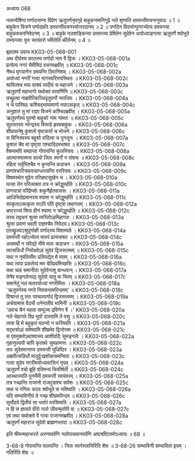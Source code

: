 अध्यायः 068

नलान्वेषिणा पर्णादनाम्ना विप्रेण ऋतुपर्णनृपगृहे बाहुकनामनिगूढे नले शृण्वति दमयन्तीवचनानुवादः ॥ 1 ॥ बाहुकेन विजने पर्णादंप्रति दमयन्तीवचनस्योत्तरदानम् ॥ 2 ॥ पर्णादेन विदर्भान्पुनरभ्येत्य दमयन्त्या बाहुकवचननिवेदनम् ॥ 3 ॥ बाहुके नलशङ्किन्या दमयन्त्या प्रेषितेन सुदेवेन अयोध्याङ्गत्वा ऋतुपर्णे श्वोभूते दमयन्त्याः पुनः स्वयंवरो भवितेति कीर्तनम् ॥ 4 ॥

बृहदश्व उवाच 	KK03-05-068-001  
अथ दीर्घस्य कालस्य पर्णादो नाम वै द्विजः ।	KK03-05-068-001a  
प्रत्येत्य नगरं भैमीमिदं वचनमब्रवीत् ॥	KK03-05-068-001c  
नैषधं मृगयाणेन दमयन्ति दिवानिशम् ।	KK03-05-068-002a  
अयोध्यां नगरीं गत्वा भागस्वरिरुपस्थितः ॥	KK03-05-068-002c  
श्रावितश्च मया वाक्यं त्वदीयं स महाजने ।	KK03-05-068-003a  
ऋतुपर्णो महाभागो यथोक्तं वरवर्णिनि ॥	KK03-05-068-003c  
तच्छ्रुत्वा नाब्रवीत्किञ्चिदृतुपर्णो नराधिपः ।	KK03-05-068-004a  
न च पारिषदः कश्चिद्भाष्यमाणो मयाऽसकृत् ॥	KK03-05-068-004c  
अनुज्ञातं तु मां राज्ञा विजने कश्चिदब्रवीत् ।	KK03-05-068-005a  
ऋतुपर्णस्य पुरुषो बाहुको नाम नामतः ॥	KK03-05-068-005c  
सूतस्तस्य नरेन्द्रस्य विरूपो ह्रस्वबाहुकः ।	KK03-05-068-006a  
शीघ्रयानेषु कुशलो मृष्टकर्ता च भोजने ॥	KK03-05-068-006c  
स विनिःश्वस्य बहुशो रुदित्वा च पुनःपुनः ।	KK03-05-068-007a  
कुशलं चैव मां पृष्ट्वा पश्चादिदमभाषत ॥	KK03-05-068-007c  
वैषम्यमपि सम्प्राप्ता गोपायन्ति कुलस्त्रियः ।	KK03-05-068-008a  
आत्मानमात्मना सत्यो जितः स्वर्गो न संशयः ॥	KK03-05-068-008c  
रहिता भर्तृभिश्चैव न कुप्यन्ति कदाचन । 	KK03-05-068-009a  
प्राणांश्चारित्रकवचान्धारयन्ति वरस्त्रियः ॥	KK03-05-068-009c  
विषमस्थेन मूढेन परिभ्रष्टसुखेन च ।	KK03-05-068-010a  
यत्सा तेन परित्यक्ता तत्र न क्रोद्धुमर्हति ॥	KK03-05-068-010c  
प्राणयात्रां परिप्रेप्सोः शकुनैर्हृतवाससः ।	KK03-05-068-011a  
आधिभिर्दह्यमानस्य श्यामा न क्रोद्धुमर्हति ॥	KK03-05-068-011c  
सत्कृताऽसत्कृता वाऽपि पतिं दृष्ट्वा तथागतम् ।	KK03-05-068-012a  
भ्रष्टराज्यं श्रिया हीनं श्यामा न क्रोद्धुमर्हति ॥	KK03-05-068-012c  
तस्य तद्वचनं श्रुत्वा त्वरितोऽहमिहागतः ।	KK03-05-068-013a  
श्रुत्वा प्रमाणं भवती राज्ञश्चैव निवेदय॥	KK03-05-068-013c  
एतच्छ्रुत्वाऽश्रुपूर्णाक्षी पर्णादस्य विशाम्पते ।	KK03-05-068-014a  
दमयन्ती रहोऽभ्येत्य मातरं प्रत्यभाषत ॥	KK03-05-068-014c  
अयमर्थो न संवेद्यो भीमे मातः कदाचन ।	KK03-05-068-015a  
त्वत्सन्निधौ नियोक्ष्येऽहं सुदेवं द्विजसत्तमम् ॥	KK03-05-068-015c  
यथा न नृपतिर्भीमः प्रतिपद्येत मे मतम् ।	KK03-05-068-016a  
यथा त्वया प्रकर्तव्यं मम चेत्प्रियमिच्छसि ॥	KK03-05-068-016c  
यथा चाहं समानीता सुदेवेनाशु बान्धवान् ।	KK03-05-068-017a  
तेनैव मङ्गलेनाद्य सुदेवो यातु मा चिरम् ॥	KK03-05-068-017c  
समानेतुं नलं मातरयोध्यां नगरीमितः ।	KK03-05-068-018a  
`ऋतुपर्णस्य नगरे निवसन्तमरिन्दमम्' ॥	KK03-05-068-018c  
विश्रान्तं तु ततः पश्चात्पर्णादं द्विजसत्तमम् ।	KK03-05-068-019a  
अर्चयामास वैदर्भी धनेनातीव भामिनी ॥	KK03-05-068-019c  
'उवाच चैनं महता सम्पूज्य द्रविणेन वै ।'	KK03-05-068-020a  
नले चेहागते विप्र भूयो दास्यामि ते वसु ॥	KK03-05-068-020c  
त्वया हि मे बहुकृतं यदन्यो न करिष्यति ।	KK03-05-068-021a  
यद्भर्त्राऽहं समेष्यामि शीघ्रमेव द्विजोत्तम ॥	KK03-05-068-021c  
स एवमुक्तोऽथाश्वास्य आशीर्वादैः सुमङ्गलैः ।	KK03-05-068-022a  
गृहानुपययौ चापि कृतार्थः सुमहामनाः ॥	KK03-05-068-022c  
ततः सुदेवमानाय्य दमयन्ती युधिष्ठिर ।	KK03-05-068-023a  
अब्रवीत्सन्निधौ मातुर्दुःखशोकसमन्विता ॥	KK03-05-068-023c  
गत्वा सुदेव नगरीमयोध्यावासिनं नृपम् ।	KK03-05-068-024a  
ऋतुपर्णं वचो ब्रूहि पतिमन्यं चिकीर्षती ॥	KK03-05-068-024c  
आस्थास्यति पुनर्भैमी दमयन्ती स्वयंवरम् ।	KK03-05-068-025a  
तत्र गच्छन्ति राजानो राजपुत्राश्च सर्वशः ॥	KK03-05-068-025c  
तथा च गणितः कालः श्वोभूते स भविष्यति ।	KK03-05-068-026a  
यदि सम्भाविनीयं ते गच्छ शीघ्रमरिन्दम ॥	KK03-05-068-026c  
सूर्योदये द्वितीयं सा भर्तारं वरयिष्यति ।	KK03-05-068-027a  
न हि स ज्ञायते वीरो नलो जीवन्मृतोपि वा ॥	KK03-05-068-027c  
एवं तथा यथोक्तो वै गत्वा राजानमब्रवीत् ।	KK03-05-068-028a  
ऋतुपर्णं महाराज सुदेवो ब्राह्मणस्तदा ॥	KK03-05-068-028c  

इति श्रीमन्महाभारते अरण्यपर्वणि नलोपाख्यानपर्वणि अष्टषष्टितमोऽध्यायः ॥ 68 ॥

3-68-8 गोपायन्ति पालयन्ति । जितः स्वर्गस्ताभिरिति शेषः ॥ 3-68-26 सम्भाविनी सम्भाविता इयम् । गतिरिति शेषः ॥
